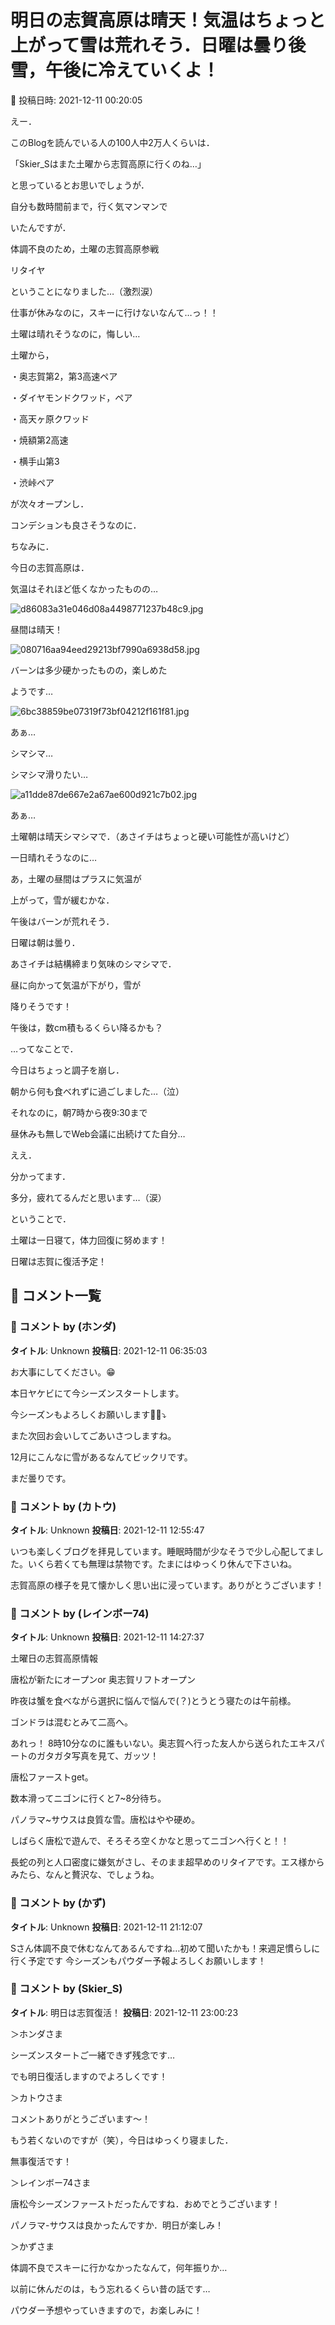 # 明日の志賀高原は晴天！気温はちょっと上がって雪は荒れそう．日曜は曇り後雪，午後に冷えていくよ！

📅 投稿日時: 2021-12-11 00:20:05

えー．


このBlogを読んでいる人の100人中2万人くらいは．


「Skier_Sはまた土曜から志賀高原に行くのね…」


と思っているとお思いでしょうが．





自分も数時間前まで，行く気マンマンで


いたんですが．





体調不良のため，土曜の志賀高原参戦


リタイヤ





ということになりました…（激烈涙）


仕事が休みなのに，スキーに行けないなんて…っ！！


土曜は晴れそうなのに，悔しい…





土曜から，


・奥志賀第2，第3高速ペア


・ダイヤモンドクワッド，ペア


・高天ヶ原クワッド


・焼額第2高速


・横手山第3


・渋峠ペア


が次々オープンし．


コンデションも良さそうなのに．





ちなみに．


今日の志賀高原は．


気温はそれほど低くなかったものの…




![d86083a31e046d08a4498771237b48c9.jpg](images/d86083a31e046d08a4498771237b48c9.jpg)




昼間は晴天！




![080716aa94eed29213bf7990a6938d58.jpg](images/080716aa94eed29213bf7990a6938d58.jpg)




バーンは多少硬かったものの，楽しめた


ようです…




![6bc38859be07319f73bf04212f161f81.jpg](images/6bc38859be07319f73bf04212f161f81.jpg)




あぁ…


シマシマ…


シマシマ滑りたい…




![a11dde87de667e2a67ae600d921c7b02.jpg](images/a11dde87de667e2a67ae600d921c7b02.jpg)







あぁ…


土曜朝は晴天シマシマで．（あさイチはちょっと硬い可能性が高いけど）


一日晴れそうなのに…


あ，土曜の昼間はプラスに気温が


上がって，雪が緩むかな．


午後はバーンが荒れそう．





日曜は朝は曇り．


あさイチは結構締まり気味のシマシマで．


昼に向かって気温が下がり，雪が


降りそうです！


午後は，数cm積もるくらい降るかも？





…ってなことで．


今日はちょっと調子を崩し．


朝から何も食べれずに過ごしました…（泣）


それなのに，朝7時から夜9:30まで


昼休みも無しでWeb会議に出続けてた自分…





ええ．


分かってます．


多分，疲れてるんだと思います…（涙）





ということで．


土曜は一日寝て，体力回復に努めます！


日曜は志賀に復活予定！

## 💬 コメント一覧

### 💬 コメント by (ホンダ)
**タイトル**: Unknown
**投稿日**: 2021-12-11 06:35:03

お大事にしてください。😁

本日ヤケビにて今シーズンスタートします。

今シーズンもよろしくお願いします🙇‍♀️⤵️

また次回お会いしてごあいさつしますね。

12月にこんなに雪があるなんてビックリです。

まだ曇りです。

### 💬 コメント by (カトウ)
**タイトル**: Unknown
**投稿日**: 2021-12-11 12:55:47

いつも楽しくブログを拝見しています。睡眠時間が少なそうで少し心配してました。いくら若くても無理は禁物です。たまにはゆっくり休んで下さいね。

志賀高原の様子を見て懐かしく思い出に浸っています。ありがとうございます！

### 💬 コメント by (レインボー74)
**タイトル**: Unknown
**投稿日**: 2021-12-11 14:27:37

土曜日の志賀高原情報

唐松が新たにオープンor 奥志賀リフトオープン

昨夜は蟹を食べながら選択に悩んで悩んで(？)とうとう寝たのは午前様。

ゴンドラは混むとみて二高へ。

あれっ！ 8時10分なのに誰もいない。奥志賀へ行った友人から送られたエキスパートのガタガタ写真を見て、ガッツ！

唐松ファーストget。

数本滑ってニゴンに行くと7~8分待ち。

パノラマ~サウスは良質な雪。唐松はやや硬め。

しばらく唐松で遊んで、そろそろ空くかなと思ってニゴンへ行くと！！

長蛇の列と人口密度に嫌気がさし、そのまま超早めのリタイアです。エス様からみたら、なんと贅沢な、でしょうね。

### 💬 コメント by (かず)
**タイトル**: Unknown
**投稿日**: 2021-12-11 21:12:07

Sさん体調不良で休むなんてあるんですね…初めて聞いたかも！来週足慣らしに行く予定です 今シーズンもパウダー予報よろしくお願いします！

### 💬 コメント by (Skier_S)
**タイトル**: 明日は志賀復活！
**投稿日**: 2021-12-11 23:00:23

＞ホンダさま

シーズンスタートご一緒できず残念です…

でも明日復活しますのでよろしくです！



＞カトウさま

コメントありがとうございます～！

もう若くないのですが（笑），今日はゆっくり寝ました．

無事復活です！



＞レインボー74さま

唐松今シーズンファーストだったんですね．おめでとうございます！

パノラマ-サウスは良かったんですか．明日が楽しみ！



＞かずさま

体調不良でスキーに行かなかったなんて，何年振りか…

以前に休んだのは，もう忘れるくらい昔の話です…

パウダー予想やっていきますので，お楽しみに！

